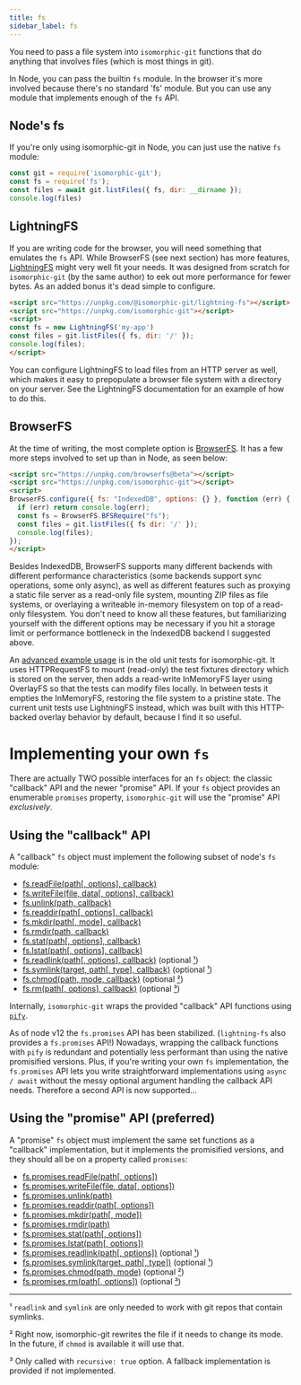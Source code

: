 ```yaml
---
title: fs
sidebar_label: fs
---
```


You need to pass a file system into `isomorphic-git` functions that do anything that involves files (which is most things in git).

In Node, you can pass the builtin `fs` module.
In the browser it's more involved because there's no standard 'fs' module.
But you can use any module that implements enough of the `fs` API.


## Node's fs

If you're only using isomorphic-git in Node, you can just use the native `fs` module:

```js
const git = require('isomorphic-git');
const fs = require('fs');
const files = await git.listFiles({ fs, dir: __dirname });
console.log(files)
```

## LightningFS

If you are writing code for the browser, you will need something that emulates the `fs` API.
While BrowserFS (see next section) has more features, [LightningFS](https://github.com/isomorphic-git/lightning-fs) might very well fit your needs.
It was designed from scratch for `isomorphic-git` (by the same author) to eek out more performance
for fewer bytes. As an added bonus it's dead simple to configure.

```html
<script src="https://unpkg.com/@isomorphic-git/lightning-fs"></script>
<script src="https://unpkg.com/isomorphic-git"></script>
<script>
const fs = new LightningFS('my-app')
const files = git.listFiles({ fs, dir: '/' });
console.log(files);
</script>
```

You can configure LightningFS to load files from an HTTP server as well, which makes it easy to prepopulate a browser file system
with a directory on your server. See the LightningFS documentation for an example of how to do this.

## BrowserFS

At the time of writing, the most complete option is [BrowserFS](https://github.com/jvilk/BrowserFS).
It has a few more steps involved to set up than in Node, as seen below:

```html
<script src="https://unpkg.com/browserfs@beta"></script>
<script src="https://unpkg.com/isomorphic-git"></script>
<script>
BrowserFS.configure({ fs: "IndexedDB", options: {} }, function (err) {
  if (err) return console.log(err);
  const fs = BrowserFS.BFSRequire("fs");
  const files = git.listFiles({ fs dir: '/' });
  console.log(files);
});
</script>
```

Besides IndexedDB, BrowserFS supports many different backends with different performance characteristics (some backends support sync operations, some only async), as well as different features such as proxying a static file server as a read-only file system, mounting ZIP files as file systems, or overlaying a writeable in-memory filesystem on top of a read-only filesystem.
You don't need to know all these features, but familiarizing yourself with the different options may be necessary if you hit a storage limit or performance bottleneck in the IndexedDB backend I suggested above.

An [advanced example usage](https://github.com/isomorphic-git/isomorphic-git/blob/53f2e909030adb1c6ae855b14f3a2474ca93ce71/__tests__/__helpers__/FixtureFS.js#L12) is in the old unit tests for isomorphic-git.
It uses HTTPRequestFS to mount (read-only) the test fixtures directory which is stored on the server, then adds a read-write InMemoryFS layer using OverlayFS so that the tests can modify files locally.
In between tests it empties the InMemoryFS, restoring the file system to a pristine state.
The current unit tests use LightningFS instead, which was built with this HTTP-backed overlay behavior by default, because I find it so useful.


# Implementing your own `fs`

There are actually TWO possible interfaces for an `fs` object: the classic "callback" API and the newer "promise" API. If your `fs` object provides an enumerable `promises` property, `isomorphic-git` will use the "promise" API _exclusively_.

## Using the "callback" API

A "callback" `fs` object must implement the following subset of node's `fs` module:

  - [fs.readFile(path[, options], callback)](https://nodejs.org/api/fs.html#fs_fs_readfile_path_options_callback)
  - [fs.writeFile(file, data[, options], callback)](https://nodejs.org/api/fs.html#fs_fs_writefile_file_data_options_callback)
  - [fs.unlink(path, callback)](https://nodejs.org/api/fs.html#fs_fs_unlink_path_callback)
  - [fs.readdir(path[, options], callback)](https://nodejs.org/api/fs.html#fs_fs_readdir_path_options_callback)
  - [fs.mkdir(path[, mode], callback)](https://nodejs.org/api/fs.html#fs_fs_mkdir_path_mode_callback)
  - [fs.rmdir(path, callback)](https://nodejs.org/api/fs.html#fs_fs_rmdir_path_callback)
  - [fs.stat(path[, options], callback)](https://nodejs.org/api/fs.html#fs_fs_stat_path_options_callback)
  - [fs.lstat(path[, options], callback)](https://nodejs.org/api/fs.html#fs_fs_lstat_path_options_callback)
  - [fs.readlink(path[, options], callback)](https://nodejs.org/api/fs.html#fs_fs_readlink_path_options_callback) (optional [¹](#footnote-1))
  - [fs.symlink(target, path[, type], callback)](https://nodejs.org/api/fs.html#fs_fs_symlink_target_path_type_callback) (optional [¹](#footnote-1))
  - [fs.chmod(path, mode, callback)](https://nodejs.org/api/fs.html#fs_fs_chmod_path_mode_callback) (optional [²](#footnote-2))
  - [fs.rm(path[, options], callback)](https://nodejs.org/api/fs.html#fs_fs_rm_path_options_callback) (optional [³](#footnote-3))

Internally, `isomorphic-git` wraps the provided "callback" API functions using [`pify`](https://www.npmjs.com/package/pify).

As of node v12 the `fs.promises` API has been stabilized. (`lightning-fs` also provides a `fs.promises` API!) Nowadays, wrapping the callback functions
with `pify` is redundant and potentially less performant than using the native promisified versions. Plus, if you're writing your own `fs` implementation,
the `fs.promises` API lets you write straightforward implementations using `async / await` without the messy optional argument handling the callback API needs.
Therefore a second API is now supported...

## Using the "promise" API (preferred)

A "promise" `fs` object must implement the same set functions as a "callback" implementation, but it implements the promisified versions, and they should all be on a property called `promises`:

  - [fs.promises.readFile(path[, options])](https://nodejs.org/api/fs.html#fs_fspromises_readfile_path_options)
  - [fs.promises.writeFile(file, data[, options])](https://nodejs.org/api/fs.html#fs_fspromises_writefile_file_data_options)
  - [fs.promises.unlink(path)](https://nodejs.org/api/fs.html#fs_fspromises_unlink_path)
  - [fs.promises.readdir(path[, options])](https://nodejs.org/api/fs.html#fs_fspromises_readdir_path_options)
  - [fs.promises.mkdir(path[, mode])](https://nodejs.org/api/fs.html#fs_fspromises_mkdir_path_options)
  - [fs.promises.rmdir(path)](https://nodejs.org/api/fs.html#fs_fspromises_rmdir_path)
  - [fs.promises.stat(path[, options])](https://nodejs.org/api/fs.html#fs_fspromises_stat_path_options)
  - [fs.promises.lstat(path[, options])](https://nodejs.org/api/fs.html#fs_fspromises_lstat_path_options)
  - [fs.promises.readlink(path[, options])](https://nodejs.org/api/fs.html#fs_fspromises_readlink_path_options) (optional [¹](#footnote-1))
  - [fs.promises.symlink(target, path[, type])](https://nodejs.org/api/fs.html#fs_fspromises_symlink_target_path_type) (optional [¹](#footnote-1))
  - [fs.promises.chmod(path, mode)](https://nodejs.org/api/fs.html#fs_fspromises_chmod_path_mode) (optional [²](#footnote-2))
  - [fs.promises.rm(path[, options])](https://nodejs.org/api/fs.html#fs_fspromises_rm_path_options) (optional [³](#footnote-3))

---

<a id="footnote-1">¹</a> `readlink` and `symlink` are only needed to work with git repos that contain symlinks.

<a id="footnote-2">²</a> Right now, isomorphic-git rewrites the file if it needs to change its mode. In the future, if `chmod` is available it will use that.

<a id="footnote-3">³</a> Only called with `recursive: true` option. A fallback implementation is provided if not implemented.
